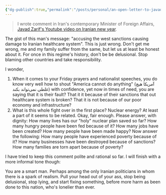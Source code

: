 ```yaml
---
{"dg-publish":true,"permalink":"/posts/personal/an-open-letter-to-javad-zarif/","created":"2023-08-28T16:17:12.000+03:30","updated":"2023-08-28T16:17:12.456+03:30"}
---
```



> I wrote comment in Iran's contemporary Minister of Foreign Affairs, [Javad
> Zarif](https://en.wikipedia.org/wiki/Mohammad_Javad_Zarif)['s Youtube video on Iranian new year](https://www.youtube.com/watch?v=6kvHXONWXKc).

The gist of this man's message: "accusing the west sanctions causing damage to Iranian healthcare system". This is just wrong. Don't get me wrong, me and my family suffer from the same, but let us at least be honest about it. For once in this regime's history, don't be be delusional. Stop blaming other countries and take responsibility.

I wonder, 

1. When it comes to your Friday prayers and nationalist speeches, you do know very well how to shout "America cannot do anything" (آمریکا هیچ غلطی نمی‌تواند بکند) with confidence, yet now in times of need, you are saying that it is their fault? That it it because of their sanctions that out healthcare system is broken? That it is not because of our poor economy and infrastructure? 
2.  What is this whole fight over in the first place? Nuclear energy? At least a part of it seems to be related. Okay, fair enough. Please answer, with dignity: How many lives has our "holy" nuclear plan saved so far? How many hungry people have been fed because of it? How many jobs have been created? How many people have been made happy? Now answer the following: How many people have experienced poverty because of it? How many businesses have been destroyed because of sanctions? How many families are torn apart because of poverty?

I have tried to keep this comment polite and rational so far. I will finish with a more informal
tone though: 

You are a smart man. Perhaps among the only Iranian politicians in whom there is a spark of realism. Pull your head out of your ass, stop being delusional, stop lying, and start fixing something, before more harm as been done to this nation, who's lonelier than ever.

